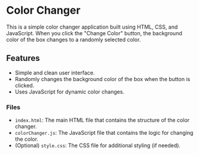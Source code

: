 # Color Changer

This is a simple color changer application built using HTML, CSS, and JavaScript. When you click the "Change Color" button, the background color of the box changes to a randomly selected color.


## Features

- Simple and clean user interface.
- Randomly changes the background color of the box when the button is clicked.
- Uses JavaScript for dynamic color changes.

### Files

- `index.html`: The main HTML file that contains the structure of the color changer.
- `colorChanger.js`: The JavaScript file that contains the logic for changing the color.
- (Optional) `style.css`: The CSS file for additional styling (if needed).
